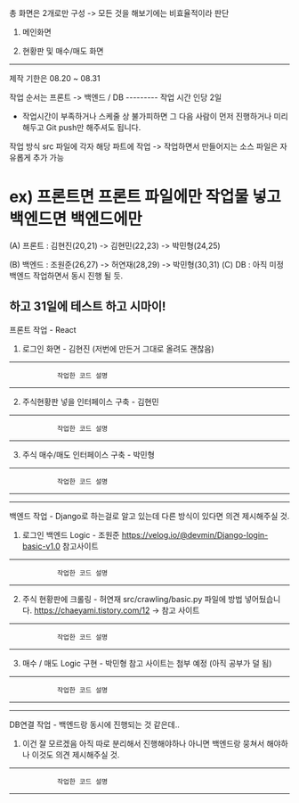 
총 화면은 2개로만 구성 
-> 모든 것을 해보기에는 비효율적이라 판단

1. 메인화면

2. 현황판 및 매수/매도 화면

---------------------------------------------------------------------------------------------------------------
제작 기한은 08.20 ~ 08.31

작업 순서는 프론트 -> 백엔드 / DB --------- 작업 시간 인당 2일

- 작업시간이 부족하거나 스케줄 상 불가피하면 그 다음 사람이 먼저 진행하거나 미리 해두고 Git push만 해주셔도 됩니다.

작업 방식
src 파일에 각자 해당 파트에 작업 -> 작업하면서 만들어지는 소스 파일은 자유롭게 추가 가능
# ex) 프론트면 프론트 파일에만 작업물 넣고 백엔드면 백엔드에만

(A) 프론트 : 김현진(20,21) -> 김현민(22,23) -> 박민형(24,25)

(B) 백엔드 : 조원준(26,27) -> 허연재(28,29) -> 박민형(30,31) 
(C) DB : 아직 미정 백엔드 작업하면서 동시 진행 될 듯.

하고 31일에 테스트 하고 시마이!
---------------------------------------------------------------------------------------------------------------

프론트 작업 - React

1. 로그인 화면 - 김현진 (저번에 만든거 그대로 올려도 괜찮음)

--------------------------------------------

                작업한 코드 설명

--------------------------------------------

2. 주식현황판 넣을 인터페이스 구축 - 김현민

--------------------------------------------

                작업한 코드 설명

--------------------------------------------

3. 주식 매수/매도 인터페이스 구축 - 박민형

--------------------------------------------

                작업한 코드 설명

--------------------------------------------

---------------------------------------------------------------------------------------------------------------
백엔드 작업 - Django로 하는걸로 알고 있는데 다른 방식이 있다면 의견 제시해주실 것.

1. 로그인 백엔드 Logic - 조원준
https://velog.io/@devmin/Django-login-basic-v1.0 참고사이트

--------------------------------------------

                작업한 코드 설명

--------------------------------------------


2. 주식 현황판에 크롤링 - 허연재
src/crawling/basic.py 파일에 방법 넣어뒀습니다.
https://chaeyami.tistory.com/12 -> 참고 사이트

--------------------------------------------

                작업한 코드 설명

--------------------------------------------

3. 매수 / 매도 Logic 구현 - 박민형
참고 사이트는 첨부 예정 (아직 공부가 덜 됨)

--------------------------------------------

                작업한 코드 설명

--------------------------------------------

---------------------------------------------------------------------------------------------------------------
DB연결 작업 - 백엔드랑 동시에 진행되는 것 같은데..

1. 이건 잘 모르겠음 아직 따로 분리해서 진행해야하나 아니면 백엔드랑 뭉쳐서 해야하나 이것도 의견 제시해주실 것.

--------------------------------------------

                작업한 코드 설명

--------------------------------------------
